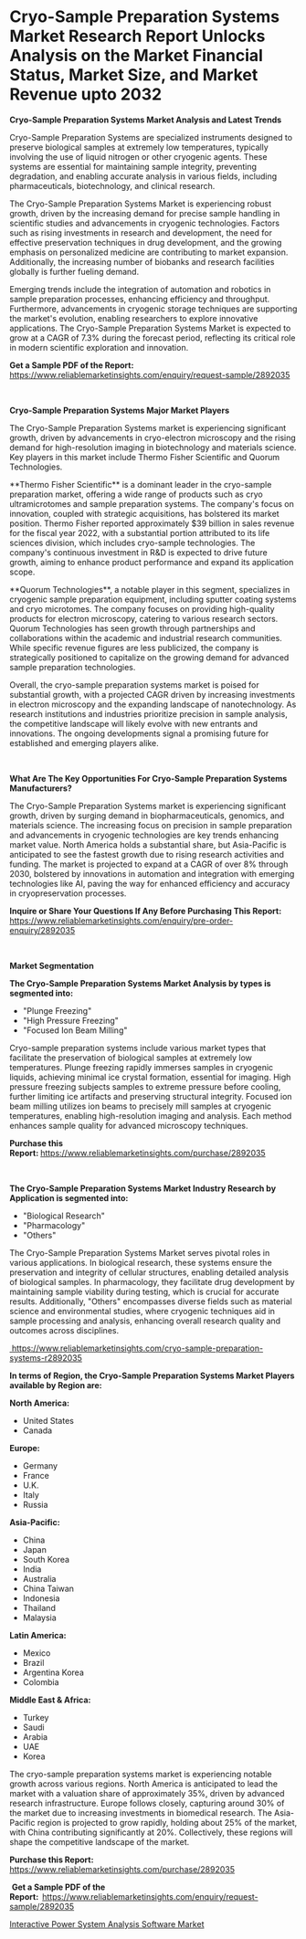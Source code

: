<p><h1>Cryo-Sample Preparation Systems Market Research Report Unlocks Analysis on the Market Financial Status, Market Size, and Market Revenue upto 2032</h1></p><p><strong>Cryo-Sample Preparation Systems Market Analysis and Latest Trends</strong></p>
<p><p>Cryo-Sample Preparation Systems are specialized instruments designed to preserve biological samples at extremely low temperatures, typically involving the use of liquid nitrogen or other cryogenic agents. These systems are essential for maintaining sample integrity, preventing degradation, and enabling accurate analysis in various fields, including pharmaceuticals, biotechnology, and clinical research.</p><p>The Cryo-Sample Preparation Systems Market is experiencing robust growth, driven by the increasing demand for precise sample handling in scientific studies and advancements in cryogenic technologies. Factors such as rising investments in research and development, the need for effective preservation techniques in drug development, and the growing emphasis on personalized medicine are contributing to market expansion. Additionally, the increasing number of biobanks and research facilities globally is further fueling demand.</p><p>Emerging trends include the integration of automation and robotics in sample preparation processes, enhancing efficiency and throughput. Furthermore, advancements in cryogenic storage techniques are supporting the market's evolution, enabling researchers to explore innovative applications. The Cryo-Sample Preparation Systems Market is expected to grow at a CAGR of 7.3% during the forecast period, reflecting its critical role in modern scientific exploration and innovation.</p></p>
<p><strong>Get a Sample PDF of the Report:&nbsp;</strong> <a href="https://www.reliablemarketinsights.com/enquiry/request-sample/2892035?utm_campaign=2207&utm_medium=2&utm_source=Github&utm_content=ia&utm_term=15032025&utm_id=cryo-sample-preparation-systems">https://www.reliablemarketinsights.com/enquiry/request-sample/2892035</a></p>
<p>&nbsp;</p>
<p><strong>Cryo-Sample Preparation Systems Major Market Players</strong></p>
<p><p>The Cryo-Sample Preparation Systems market is experiencing significant growth, driven by advancements in cryo-electron microscopy and the rising demand for high-resolution imaging in biotechnology and materials science. Key players in this market include Thermo Fisher Scientific and Quorum Technologies.</p><p>**Thermo Fisher Scientific** is a dominant leader in the cryo-sample preparation market, offering a wide range of products such as cryo ultramicrotomes and sample preparation systems. The company's focus on innovation, coupled with strategic acquisitions, has bolstered its market position. Thermo Fisher reported approximately $39 billion in sales revenue for the fiscal year 2022, with a substantial portion attributed to its life sciences division, which includes cryo-sample technologies. The company's continuous investment in R&D is expected to drive future growth, aiming to enhance product performance and expand its application scope.</p><p>**Quorum Technologies**, a notable player in this segment, specializes in cryogenic sample preparation equipment, including sputter coating systems and cryo microtomes. The company focuses on providing high-quality products for electron microscopy, catering to various research sectors. Quorum Technologies has seen growth through partnerships and collaborations within the academic and industrial research communities. While specific revenue figures are less publicized, the company is strategically positioned to capitalize on the growing demand for advanced sample preparation technologies.</p><p>Overall, the cryo-sample preparation systems market is poised for substantial growth, with a projected CAGR driven by increasing investments in electron microscopy and the expanding landscape of nanotechnology. As research institutions and industries prioritize precision in sample analysis, the competitive landscape will likely evolve with new entrants and innovations. The ongoing developments signal a promising future for established and emerging players alike.</p></p>
<p>&nbsp;</p>
<p><strong>What Are The Key Opportunities For Cryo-Sample Preparation Systems Manufacturers?</strong></p>
<p><p>The Cryo-Sample Preparation Systems market is experiencing significant growth, driven by surging demand in biopharmaceuticals, genomics, and materials science. The increasing focus on precision in sample preparation and advancements in cryogenic technologies are key trends enhancing market value. North America holds a substantial share, but Asia-Pacific is anticipated to see the fastest growth due to rising research activities and funding. The market is projected to expand at a CAGR of over 8% through 2030, bolstered by innovations in automation and integration with emerging technologies like AI, paving the way for enhanced efficiency and accuracy in cryopreservation processes.</p></p>
<p><strong>Inquire or Share Your Questions If Any Before Purchasing This Report:</strong> <a href="https://www.reliablemarketinsights.com/enquiry/pre-order-enquiry/2892035?utm_campaign=2207&utm_medium=2&utm_source=Github&utm_content=ia&utm_term=15032025&utm_id=cryo-sample-preparation-systems">https://www.reliablemarketinsights.com/enquiry/pre-order-enquiry/2892035</a></p>
<p>&nbsp;</p>
<p><strong>Market Segmentation</strong></p>
<p><strong>The Cryo-Sample Preparation Systems Market Analysis by types is segmented into:</strong></p>
<p><ul><li>"Plunge Freezing"</li><li>"High Pressure Freezing"</li><li>"Focused Ion Beam Milling"</li></ul></p>
<p><p>Cryo-sample preparation systems include various market types that facilitate the preservation of biological samples at extremely low temperatures. Plunge freezing rapidly immerses samples in cryogenic liquids, achieving minimal ice crystal formation, essential for imaging. High pressure freezing subjects samples to extreme pressure before cooling, further limiting ice artifacts and preserving structural integrity. Focused ion beam milling utilizes ion beams to precisely mill samples at cryogenic temperatures, enabling high-resolution imaging and analysis. Each method enhances sample quality for advanced microscopy techniques.</p></p>
<p><strong>Purchase this Report:&nbsp;</strong><a href="https://www.reliablemarketinsights.com/purchase/2892035?utm_campaign=2207&utm_medium=2&utm_source=Github&utm_content=ia&utm_term=15032025&utm_id=cryo-sample-preparation-systems">https://www.reliablemarketinsights.com/purchase/2892035</a></p>
<p>&nbsp;</p>
<p><strong>The Cryo-Sample Preparation Systems Market Industry Research by Application is segmented into:</strong></p>
<p><ul><li>"Biological Research"</li><li>"Pharmacology"</li><li>"Others"</li></ul></p>
<p><p>The Cryo-Sample Preparation Systems Market serves pivotal roles in various applications. In biological research, these systems ensure the preservation and integrity of cellular structures, enabling detailed analysis of biological samples. In pharmacology, they facilitate drug development by maintaining sample viability during testing, which is crucial for accurate results. Additionally, "Others" encompasses diverse fields such as material science and environmental studies, where cryogenic techniques aid in sample processing and analysis, enhancing overall research quality and outcomes across disciplines.</p></p>
<p><a href="https://www.reliablemarketinsights.com/cryo-sample-preparation-systems-r2892035?utm_campaign=2207&utm_medium=2&utm_source=Github&utm_content=ia&utm_term=15032025&utm_id=cryo-sample-preparation-systems">&nbsp;https://www.reliablemarketinsights.com/cryo-sample-preparation-systems-r2892035</a></p>
<p><strong>In terms of Region, the Cryo-Sample Preparation Systems Market Players available by Region are:</strong></p>
<p>
    <p> <strong> North America: </strong>
        <ul>
            <li>United States</li>
            <li>Canada</li>
        </ul>
        </p> 
    <p> <strong> Europe: </strong>
        <ul>
            <li>Germany</li>
            <li>France</li>
            <li>U.K.</li>
            <li>Italy</li>
            <li>Russia</li>
        </ul>
        </p> 
    <p> <strong> Asia-Pacific: </strong>
        <ul>
            <li>China</li>
            <li>Japan</li>
            <li>South Korea</li>
            <li>India</li>
            <li>Australia</li>
            <li>China Taiwan</li>
            <li>Indonesia</li>
            <li>Thailand</li>
            <li>Malaysia</li>
        </ul>
        </p> 
    <p> <strong> Latin America: </strong>
        <ul>
            <li>Mexico</li>
            <li>Brazil</li>
            <li>Argentina Korea</li>
            <li>Colombia</li>
        </ul>
        </p> 
    <p> <strong> Middle East & Africa: </strong>
        <ul>
            <li>Turkey</li>
            <li>Saudi</li>
            <li>Arabia</li>
            <li>UAE</li>
            <li>Korea</li>
        </ul>
    </p>
    </p>
<p><p>The cryo-sample preparation systems market is experiencing notable growth across various regions. North America is anticipated to lead the market with a valuation share of approximately 35%, driven by advanced research infrastructure. Europe follows closely, capturing around 30% of the market due to increasing investments in biomedical research. The Asia-Pacific region is projected to grow rapidly, holding about 25% of the market, with China contributing significantly at 20%. Collectively, these regions will shape the competitive landscape of the market.</p></p>
<p><strong>Purchase this Report: </strong><a href="https://www.reliablemarketinsights.com/purchase/2892035?utm_campaign=2207&utm_medium=2&utm_source=Github&utm_content=ia&utm_term=15032025&utm_id=cryo-sample-preparation-systems">https://www.reliablemarketinsights.com/purchase/2892035</a></p>
<p>&nbsp;<strong>Get a Sample PDF of the Report:&nbsp;&nbsp;</strong><a href="https://www.reliablemarketinsights.com/enquiry/request-sample/2892035?utm_campaign=2207&utm_medium=2&utm_source=Github&utm_content=ia&utm_term=15032025&utm_id=cryo-sample-preparation-systems">https://www.reliablemarketinsights.com/enquiry/request-sample/2892035</a></p>
<p><strong></strong></p>
<p><p><a href="https://github.com/luckyshygirl/Market-Research-Report-List-7/blob/main/interactive-power-system-analysis-software-market.md?utm_campaign=2207&utm_medium=2&utm_source=Github&utm_content=ia&utm_term=15032025&utm_id=cryo-sample-preparation-systems">Interactive Power System Analysis Software Market</a></p></p>